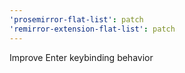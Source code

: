 ```yaml
---
'prosemirror-flat-list': patch
'remirror-extension-flat-list': patch
---
```


Improve Enter keybinding behavior
